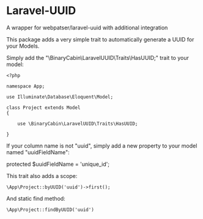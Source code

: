 # Laravel-UUID
A wrapper for webpatser/laravel-uuid with additional integration

This package adds a very simple trait to automatically generate a UUID for your Models.

Simply add the "\BinaryCabin\LaravelUUID\Traits\HasUUID;" trait to your model:

```
<?php

namespace App;

use Illuminate\Database\Eloquent\Model;

class Project extends Model
{

    use \BinaryCabin\LaravelUUID\Traits\HasUUID;

}
```

If your column name is not "uuid", simply add a new property to your model named "uuidFieldName":

protected $uuidFieldName = 'unique_id';

This trait also adds a scope:

```
\App\Project::byUUID('uuid')->first();
```

And static find method:

```
\App\Project::findByUUID('uuid')
```